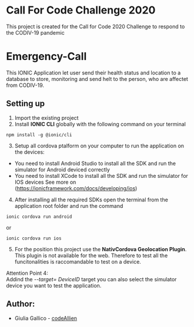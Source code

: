# Call For Code Challenge 2020
This project is created for the Call for Code 2020 Challenge to respond to the CODIV-19 pandemic

# Emergency-Call
This IONIC Application let user send their health status and location to a database to store, monitoring and send helt to the person, who are affectet from CODIV-19.

## Setting up
1. Import the existing project
2. Install **IONIC CLI** globally with the following command on your terminal
`````
npm install -g @ionic/cli
`````
3. Setup all cordova ptalform on your computer to run the application on the devices:
- You need to install Android Studio to install all the SDK and run the simulator for Android deviced correctly
- You need to install XCode to install all the SDK and run the simulator for IOS devices
See more on (https://ionicframework.com/docs/developing/ios)
4. After installing all the required SDKs open the terminal from the application root folder and run the command
````
ionic cordova run android
````
or
````
ionic cordova run ios
````
5. For the position this project use the **NativCordova Geolocation Plugin**. This plugin is not available for the web. Therefore to test all the funcitonalities is raccomandable to test on a device.

Attention Point 4:<br />
Addind the _--target= DeviceID_ target you can also select the simulator device you want to test the application.

## Author:
* Giulia Gallico - [codeAllien](https://github.com/codeAllien)
